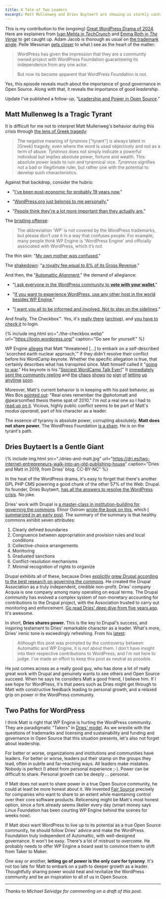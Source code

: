 ```yaml
---
title: A Tale of Two Leaders
excerpt: Matt Mullenweg and Dries Buytaert are showing us starkly contrasting ways of leading an Open Source community.
---
```


This is my contribution to the (ongoing) [Great WordPress Drama of
2024](https://en.wikipedia.org/wiki/WP_Engine#WordPress_dispute_and_lawsuit).
Here are explainers from [Ivan Mehta in
_TechCrunch_](https://techcrunch.com/2024/10/10/wordpress-vs-wp-engine-drama-explained/)
and [Emma Roth in _The
Verge_](https://www.theverge.com/2024/9/27/24256361/wordpress-wp-engine-drama-explained-matt-mullenweg)
to get caught up. Adam Jacob is thorough as usual on [the trademark
angle](https://x.com/adamhjk/status/1844043758800957727). Pelle Wessman [gets
closer](https://x.com/voxpelli/status/1844346017879294449) to what I see as the
heart of the matter:

> WordPress has given the impression that they are a community owned project
> with WordPress Foundation guaranteeing its independence from any one actor.
>
> But now its become apparent that WordPress Foundation is not.

Yes, this episode reveals much about the importance of good governance in Open
Source. Along with that, it reveals the importance of good _leadership_.

<div class="update">
  <span>Update</span>
  I've published a follow-up, &ldquo;<a href="/2024/leadership-and-power-in-open-source/">Leadership and Power in Open Source</a>.&rdquo;
</div>

## Matt Mullenweg Is a Tragic Tyrant

It is difficult for me not to interpret Matt Mullenweg's behavior during this
crisis through [the lens of Greek
tragedy](https://brill.com/view/journals/agpt/40/2/article-p234_5.xml):

> The negative meaning of _tyrannos_ ["tyrant"] is always latent in [Greek] tragedy, even
> where the word is used objectively and not as a term of abuse. _Tyrannos_ does
> not simply indicate a powerful individual but implies absolute power, fortune
> and wealth. This absolute power leads to ruin and tyrannical vice. _Tyrannos_
> signifies not a bad or illegitimate ruler, but rather one with the potential
> to develop such characteristics.

Against that backdrop, consider the hubris:

- "[I've been post-economic for probably 19 years
now.](https://x.com/sereedmedia/status/1839394786622722432)"

- "[WordPress.org just belongs to me personally.](https://www.theverge.com/2024/10/4/24262232/matt-mullenweg-wordpress-org-wp-engine)"

- "[People think they're a lot more important than they actually are.](https://x.com/photomatt/status/1844188190061756918)"

The [bristling offense](https://archive.is/TWjAr):

> The abbreviation 'WP' is not covered by the WordPress trademarks, but please
> don’t use it in a way that confuses people. For example, many people think WP
> Engine is 'WordPress Engine' and officially associated with WordPress, which
> it’s not.

The thin skin: "[My own mother was confused.](https://wordpress.org/news/2024/09/wp-engine/)"

The [shakedown](https://automattic.com/2024/10/01/wpe-terms/): "[a royalty fee equal to 8% of its Gross Revenue](https://automattic.com/2024/10/01/wpe-terms/)."

And then, the "[Automattic Alignment](https://ma.tt/2024/10/alignment/)," the
demand of allegiance:

- "[I ask everyone in the WordPress community to <b>vote with your
wallet</b>.](https://ma.tt/2024/09/ecosystem-thinking/)"

- "[If you want to experience WordPress, use any other host in the world besides
WP Engine.](https://wordpress.org/news/2024/09/wp-engine-banned/)"

- "[I want you all to be informed and involved. Not to stay on the
sidelines](https://x.com/JavierCasares/status/1843963086073733523)."

And finally, The Checkbox&trade;. Yes, it's [really
there](https://login.wordpress.org/) ([archive](https://archive.is/FqfEr)), and
[you have to check it](https://x.com/chadwhitacre_/status/1844483081413214647) to login.

{% include img.html src="./the-checkbox.webp" url="https://login.wordpress.org/" caption="Go see for yourself." %}

WP Engine
[alleges](https://wpengine.com/wp-content/uploads/2024/09/Cease-and-Desist-Letter-to-Automattic-and-Request-to-Preserve-Documents-Sent.pdf)
that Matt "threatened [...] to embark on a self-described 'scorched earth
nuclear approach,'" if they didn't resolve their conflict before his WordCamp
keynote. Whether the specific allegation is true, that certainly describes what
has transpired since. Matt himself called it "[going to
war](https://ma.tt/2024/09/charitable-contributions/)." His keynote is his
"[Spiciest WordCamp Talk
Ever!](https://www.youtube.com/watch?v=fnI-QcVSwMU#t=10m05s)" It [immediately
sent the community
reeling](https://www.reddit.com/r/Wordpress/comments/1flqqm5/matt_just_threw_wp_engine_under_the_bus_hard/)
and [the](https://x.com/LinuxJedi/status/1843966957495939093)
[chaos](https://josepha.blog/2024/10/04/thank-you-wordpress/)
[shows](https://x.com/alexmansfield/status/1844086799406334121)
[no](https://x.com/Rarst/status/1844245533004792129)
[sign](https://x.com/rmccue/status/1843967630585311595)
[of](https://x.com/mor10/status/1842640095087919219)
[letting](https://x.com/jonoalderson/status/1843985559745921046)
[up](https://x.com/xwolf/status/1844407543130619984)
[anytime](https://x.com/sereedmedia/status/1844154707100696931)
[soon](https://x.com/LucP/status/1843926970763227255).

Moreover, Matt's current behavior is in keeping with his past behavior, as Wes Bos
[pointed out](https://x.com/wesbos/status/1839122560597848533): "Real ones
remember the @photomatt and @pearsonified thesis theme spat of 2010." I'm not a
real one so I had to [read up on
it](https://poststatus.com/thesis-automattic-and-wordpress/).  Vicious, highly
public conflict seems to be part of Matt's _modus operandi_, part of his
character as a leader.

The essence of tyranny is absolute power, corrupting absolutely.  **Matt does
not share power.** The WordPress Foundation [is a
sham](https://x.com/voxpelli/status/1839264084350369806). He is on the
tyrant's path.



## Dries Buytaert Is a Gentle Giant

{% include img.html src="./dries-and-matt.jpg" url="https://dri.es/two-internet-entrepreneurs-walk-into-an-old-publishing-house" caption="Dries and Matt in 2019, from Dries' blog. CC-BY-NC" %}

In the heat of the WordPress drama, it's easy to forget that there's another GPL
PHP CMS powering a good chunk of the other 57% of the Web: Drupal. Its founder,
Dries Buytaert, [has all the answers to resolve the WordPress
crisis](https://dri.es/solving-the-maker-taker-problem). No joke.

Dries' work with Drupal is [a master-class in institution-building for governing
the
commons](https://dri.es/balancing-makers-and-takers-to-scale-and-sustain-open-source).
Elinor Ostrom [wrote the book on this](https://www.amazon.com/dp/1107569788),
which [I summarized in an early
post](https://openpath.quest/2024/the-case-for-a-new-institution/#a-commons-is-an-institution).
The summary of the summary is that healthy commons exhibit seven attributes:

1. Clearly defined boundaries
1. Congruence between appropriation and provision rules and local conditions
1. Collective-choice arrangements
1. Monitoring
1. Graduated sanctions
1. Conflict-resolution mechanisms
1. Minimal recognition of rights to organize

Drupal exhibits all of these, because Dries [explicitly grew Drupal according
to the best research on governing the
commons](https://dri.es/balancing-makers-and-takers-to-scale-and-sustain-open-source).
He created the Drupal Association as a truly independent, credible non-profit.
Dries' company Acquia is one company among many operating on equal terms. The
Drupal community has evolved a complex system of non-monetary accounting for
contributions to the Drupal project, with the Association trusted to carry out
monitoring and enforcement. [Go read Dries' deep dive from five years
ago](https://dri.es/balancing-makers-and-takers-to-scale-and-sustain-open-source).
It's awesome.

In short, **Dries shares power.** This is the key to Drupal's success, and
inspiring testament to Dries' remarkable character as a leader. What's more,
Dries' irenic tone is exceedingly refreshing. From his
[latest](https://dri.es/solving-the-maker-taker-problem):

> Although this post was prompted by the controversy between Automattic and WP
> Engine, it is _not_ about them. I don't have insight into their respective
> contributions to WordPress, and I'm not here to judge. I've made an effort to
> keep this post as neutral as possible.

He just comes across as a really good guy, who has done a lot of really great
work with Drupal and genuinely wants to see others and Open Source succeed.
When he says he considers Matt a good friend, I believe him. If I see hope for
WordPress, it's that peers such as Dries might get through to Matt with
constructive feedback leading to personal growth, and a relaxed grip on
power in the WordPress community.


## Two Paths for WordPress 

I think Matt is right that WP Engine is hurting the WordPress community.  They
are paradigmatic "Takers" in [Dries'
model](https://dri.es/balancing-makers-and-takers-to-scale-and-sustain-open-source).
As we wrestle with the questions of trademarks and licensing and sustainability
and funding and governance in Open Source that this situation presents, let's
also not forget about leadership.

For better or worse, organizations and institutions and communities have
leaders. For better or worse, leaders put their stamp on the groups they lead,
often in subtle and far-reaching ways. All leaders make mistakes. Nobody is
perfect (I attest from personal experience ;-). Power can be difficult to
share. Personal growth can be deeply ... personal.

If Matt does not want to share power in a true Open Source community, he could
at least be more honest about it. We invented [Fair Source](https://fair.io/)
precisely for companies who want to share to an extent while maintaining
control over their core software products. Relicensing might be Matt's most
honest option, since a fork already seems likelier every day (smart money says
Linux Foundation has been courting WP Engine behind the scenes for weeks
now).

If Matt _does_ want WordPress to live up to its potential as a true Open Source
community, he should follow Dries' advice and make the WordPress Foundation
truly independent of Automattic, with well-designed governance. It won't be
easy. There's a lot of mistrust to overcome. He probably needs to offer WP
Engine a board seat to convince them to shift from Taker to Maker.

One way or another, **letting go of power is the only cure for tyranny**. It's
not too late for Matt to embark on a path to deeper growth as a leader.
Thoughtfully sharing power would heal and revitalize the WordPress community
and be an inspiration to all of us in Open Source.

---

_Thanks to Michael Selvidge for commenting on a draft of this post._
